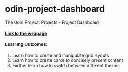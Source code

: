 # odin-project-dashboard
The Odin Project: Projects - Project Dashboard

#### [Link to the webpage](https://ritindev.github.io/odin-project-dashboard/)

#### Learning Outcomes:
1. Learn how to create and manipulate grid layouts
2. Learn how to create cards to concisely present content
3. Further learn how to switch between different themes
